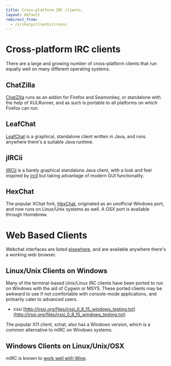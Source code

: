 ```yaml
---
title: Cross-platform IRC clients.
layout: default
redirect_from:
  - /irchelp/clients/cross/
---
```

# Cross-platform IRC clients
There are a large and growing number of cross-platform clients that run equally well on many different operating systems.

## ChatZilla

[ChatZilla](/irchelp/clients/cross/chatzilla.html) runs as an addon for
Firefox and Seamonkey, or standalone with the help of XULRunner, and as such
is portable to all platforms on which Firefox can run.

## LeafChat

[LeafChat](/irchelp/clients/cross/leafchat.html) is a graphical, standalone
client written in Java, and runs anywhere there's a suitable Java runtime.

## jIRCii

[jIRCii](/irchelp/clients/cross/jircii.html) is a barely graphical standalone Java
client, with a look and feel inspired by [ircII](/irchelp/clients/unix/ircii/) but taking advantage of
modern GUI functionality.

## HexChat
The popular XChat fork, [HexChat](./hexchat.html), originated as an unofficial Windows port, and now runs on Linux/Unix systems as well. A OSX port is available through Homebrew.

# Web Based Clients

Webchat interfaces are listed [elsewhere](/irchelp/clients/webclients.html),
and are available anywhere there's a working web browser.

## Linux/Unix Clients on Windows

Many of the terminal-based Unix/Linux IRC clients have been ported to run on
Windows with the aid of Cygwin or MSYS. These ported clients may be awkward to use
if not comfortable with console-mode applications, and primarily cater to
advanced users.

* irssi [http://irssi.org/files/irssi_0_8_15_windows_testing.txt](http://irssi.org/files/irssi_0_8_15_windows_testing.txt)

The popular X11 client, xchat, also has a Windows version, which is a common
alternative to mIRC on Windows systems.

## Windows Clients on Linux/Unix/OSX

mIRC is known to [work well with Wine](http://appdb.winehq.org/objectManager.php?sClass=application&iId=77).
